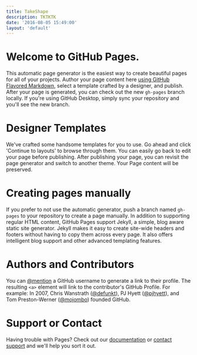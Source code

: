 ```yaml
---
title: TakeShape
description: TKTKTK
date: '2016-08-05 15:49:00'
layout: 'default'
---
```


# [<span aria-hidden="true" class="octicon octicon-link"></span>](#welcome-to-github-pages)Welcome to GitHub Pages.

This automatic page generator is the easiest way to create beautiful pages for all of your projects. Author your page content here [using GitHub Flavored Markdown](https://guides.github.com/features/mastering-markdown/), select a template crafted by a designer, and publish. After your page is generated, you can check out the new `gh-pages` branch locally. If you're using GitHub Desktop, simply sync your repository and you'll see the new branch.

# [<span aria-hidden="true" class="octicon octicon-link"></span>](#designer-templates)Designer Templates

We've crafted some handsome templates for you to use. Go ahead and click 'Continue to layouts' to browse through them. You can easily go back to edit your page before publishing. After publishing your page, you can revisit the page generator and switch to another theme. Your Page content will be preserved.

# [<span aria-hidden="true" class="octicon octicon-link"></span>](#creating-pages-manually)Creating pages manually

If you prefer to not use the automatic generator, push a branch named `gh-pages` to your repository to create a page manually. In addition to supporting regular HTML content, GitHub Pages support Jekyll, a simple, blog aware static site generator. Jekyll makes it easy to create site-wide headers and footers without having to copy them across every page. It also offers intelligent blog support and other advanced templating features.

# [<span aria-hidden="true" class="octicon octicon-link"></span>](#authors-and-contributors)Authors and Contributors

You can [@mention](https://help.github.com/articles/basic-writing-and-formatting-syntax/#mentioning-users-and-teams) a GitHub username to generate a link to their profile. The resulting `<a>` element will link to the contributor's GitHub Profile. For example: In 2007, Chris Wanstrath ([@defunkt](https://github.com/defunkt)), PJ Hyett ([@pjhyett](https://github.com/pjhyett)), and Tom Preston-Werner ([@mojombo](https://github.com/mojombo)) founded GitHub.

# [<span aria-hidden="true" class="octicon octicon-link"></span>](#support-or-contact)Support or Contact

Having trouble with Pages? Check out our [documentation](https://help.github.com/pages) or [contact support](https://github.com/contact) and we'll help you sort it out.
